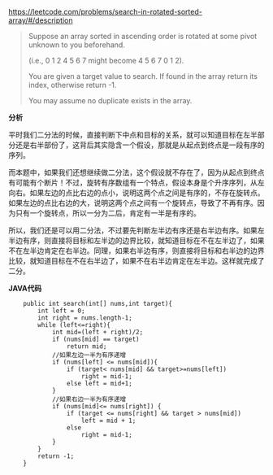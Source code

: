 https://leetcode.com/problems/search-in-rotated-sorted-array/#/description

> Suppose an array sorted in ascending order is rotated at some pivot unknown to you beforehand.
> 
> (i.e., 0 1 2 4 5 6 7 might become 4 5 6 7 0 1 2).
> 
> You are given a target value to search. If found in the array return its index, otherwise return -1.
> 
> You may assume no duplicate exists in the array.

**分析**

平时我们二分法的时候，直接判断下中点和目标的关系，就可以知道目标在左半部分还是右半部份了，这背后其实隐含一个假设，那就是从起点到终点是一段有序的序列。

而本题中，如果我们还想继续做二分法，这个假设就不存在了，因为从起点到终点有可能有个断片！不过，旋转有序数组有一个特点，假设本身是个升序序列，从左向右。如果左边的点比右边的点小，说明这两个点之间是有序的，不存在旋转点。如果左边的点比右边的大，说明这两个点之间有一个旋转点，导致了不再有序。因为只有一个旋转点，所以一分为二后，肯定有一半是有序的。

所以，我们还是可以用二分法，不过要先判断左半边有序还是右半边有序。如果左半边有序，则直接将目标和左半边的边界比较，就知道目标在不在左半边了，如果不在左半边肯定在右半边。同理，如果右半边有序，则直接将目标和右半边的边界比较，就知道目标在不在右半边了，如果不在右半边肯定在左半边。这样就完成了二分。




**JAVA代码**


```
    public int search(int[] nums,int target){
        int left = 0;
        int right = nums.length-1;
        while (left<=right){
            int mid=(left + right)/2;
            if (nums[mid] == target)
                return mid;
            //如果左边一半为有序递增
            if (nums[left] <= nums[mid]){
                if (target< nums[mid] && target>=nums[left])
                    right = mid-1;
                else left = mid+1;
            }
            //如果右边一半为有序递增
            if (nums[mid]<= nums[right]) {
                if (target <= nums[right] && target > nums[mid])
                    left = mid + 1;
                else
                    right = mid-1;
            }
        }
        return -1;
    }
```
